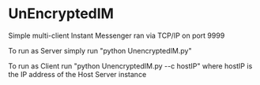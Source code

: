 # UnEncryptedIM
Simple multi-client Instant Messenger ran via  TCP/IP on port 9999

To run as Server simply run "python UnencryptedIM.py"

To run as Client run "python UnencryptedIM.py --c hostIP" where hostIP is the IP address of the Host Server instance
